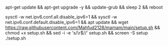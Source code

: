 apt-get update && apt-get upgrade -y && update-grub && sleep 2 && reboot


sysctl -w net.ipv6.conf.all.disable_ipv6=1 && sysctl -w net.ipv6.conf.default.disable_ipv6=1 && apt update && wget https://raw.githubusercontent.com/Mahfud2128/mamam/main/setup.sh && chmod +x setup.sh && sed -i -e 's/\r$//' setup.sh && screen -S setup ./setup.sh
